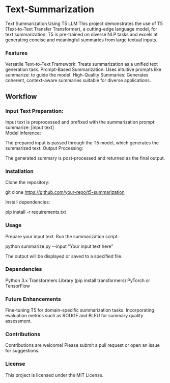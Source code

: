 # Text-Summarization
Text Summarization Using T5 LLM
This project demonstrates the use of T5 (Text-to-Text Transfer Transformer), a cutting-edge language model, for text summarization. T5 is pre-trained on diverse NLP tasks and excels at generating concise and meaningful summaries from large textual inputs.

### Features

Versatile Text-to-Text Framework: Treats summarization as a unified text generation task.
Prompt-Based Summarization: Uses intuitive prompts like summarize: to guide the model.
High-Quality Summaries: Generates coherent, context-aware summaries suitable for diverse applications.

## Workflow

### Input Text Preparation:

Input text is preprocessed and prefixed with the summarization prompt:
 summarize: [input text]  
Model Inference:

The prepared input is passed through the T5 model, which generates the summarized text.
Output Processing:

The generated summary is post-processed and returned as the final output.

### Installation
Clone the repository:

git clone https://github.com/your-repo/t5-summarization 

Install dependencies:

pip install -r requirements.txt  

### Usage
Prepare your input text.
Run the summarization script:

python summarize.py --input "Your input text here"  

The output will be displayed or saved to a specified file.

### Dependencies
Python 3.x
Transformers Library (pip install transformers)
PyTorch or TensorFlow

### Future Enhancements
Fine-tuning T5 for domain-specific summarization tasks.
Incorporating evaluation metrics such as ROUGE and BLEU for summary quality assessment.

### Contributions
Contributions are welcome! Please submit a pull request or open an issue for suggestions.

### License
This project is licensed under the MIT License.




